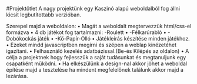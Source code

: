 #Projektötlet
A nagy projektünk egy Kaszinó alapú weboldalból fog állni kicsit legbutítottabb verzióban.

Szerepel majd a weboldalon:
•	Magát a weboldalt megtervezzük html/css-el formázva
•	4 db játékot fog tartalmazni: -Roulett
•	                                                     -Félkarúrabló
•	                                                     -Dobókockás játék
•	                                                     -Kő-Papír-Olló
•	Játékleírás készítése minden játékhoz.
•	Ezeket mindd javascriptben megírni és szépen a weblap kinézetéhet igazítani.
•	Felhasználó kezelés adatbázissal.(Be-és Kilépés az oldalon)
•	A célja a projektnek hogy fejlesszük a saját tudásunkat és megtanuljunk egy csapatként működni.
•	Ha elkészülünk a design-nal akkor jöhet a weboldal építése majd a tesztelése ha mindent megfelelőnek találunk akkor majd a lezárása.
